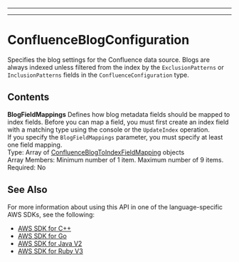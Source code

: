 --------

--------

# ConfluenceBlogConfiguration<a name="API_ConfluenceBlogConfiguration"></a>

Specifies the blog settings for the Confluence data source\. Blogs are always indexed unless filtered from the index by the `ExclusionPatterns` or `InclusionPatterns` fields in the `ConfluenceConfiguration` type\.

## Contents<a name="API_ConfluenceBlogConfiguration_Contents"></a>

 **BlogFieldMappings**   <a name="Kendra-Type-ConfluenceBlogConfiguration-BlogFieldMappings"></a>
Defines how blog metadata fields should be mapped to index fields\. Before you can map a field, you must first create an index field with a matching type using the console or the `UpdateIndex` operation\.  
If you specify the `BlogFieldMappings` parameter, you must specify at least one field mapping\.  
Type: Array of [ConfluenceBlogToIndexFieldMapping](API_ConfluenceBlogToIndexFieldMapping.md) objects  
Array Members: Minimum number of 1 item\. Maximum number of 9 items\.  
Required: No

## See Also<a name="API_ConfluenceBlogConfiguration_SeeAlso"></a>

For more information about using this API in one of the language\-specific AWS SDKs, see the following:
+  [AWS SDK for C\+\+](https://docs.aws.amazon.com/goto/SdkForCpp/kendra-2019-02-03/ConfluenceBlogConfiguration) 
+  [AWS SDK for Go](https://docs.aws.amazon.com/goto/SdkForGoV1/kendra-2019-02-03/ConfluenceBlogConfiguration) 
+  [AWS SDK for Java V2](https://docs.aws.amazon.com/goto/SdkForJavaV2/kendra-2019-02-03/ConfluenceBlogConfiguration) 
+  [AWS SDK for Ruby V3](https://docs.aws.amazon.com/goto/SdkForRubyV3/kendra-2019-02-03/ConfluenceBlogConfiguration) 